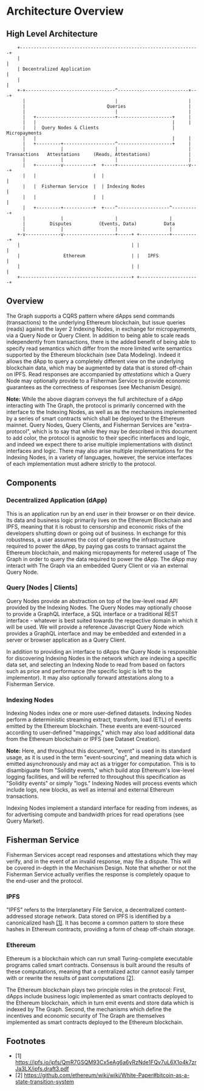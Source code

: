 # Architecture Overview

## High Level Architecture

```
    +------------------------------------------------------------------+
    |                                                                  |
    | Decentralized Application                                        |
    |                                                                  |
    +-+---------------------------------^--------------------------+---+
      |                                 |                          |
      |                              Queries                       |
      |                                 |                          |
      |   +-----------------------------+--------------------+     |
      |   |                                                  |     |
      |   |  Query Nodes & Clients                           | Micropayments
      |   |                                                  |     |
      |   +---------+-------------------^--------------------+     |
      |             |                   |                          |
Transactions   Attestations     (Reads, Attestations)              |
      |             |                   |                          |
      |   +---------v-----------+  +----+--------------------------v---+
      |   |                     |  |                                   |
      |   |  Fisherman Service  |  | Indexing Nodes                    |
      |   |                     |  |                                   |
      |   +---------+-----------+  +----^-------------------^----------+
      |             |                   |                   |
      |         Disputes          (Events, Data)          Data
      |             |                   |                   |
    +-v-------------v-------------------+-----+ +-----------+----------+
    |                                         | |                      |
    |                Ethereum                 | |   IPFS               |
    |                                         | |                      |
    +-----------------------------------------+ +----------------------+
```

## Overview
The Graph supports a CQRS pattern where dApps send commands (transactions) to the underlying Ethereum blockchain, but issue queries (reads) against the layer 2 Indexing Nodes, in exchange for micropayments, via a Query Node or Query Client. In addition to being able to scale reads independently from transactions, there is the added benefit of being able to specify read semantics which differ from the more limited write semantics supported by the Ethereum blockchain (see Data Modeling). Indeed it allows the dApp to query a completely different view on the underlying blockchain data, which may be augmented by data that is stored off-chain on IPFS. Read responses are accompanied by *attestations* which a Query Node may optionally provide to a Fisherman Service to provide economic guarantees as the correctness of responses (see Mechanism Design).

**Note:** While the above diagram conveys the full architecture of a dApp interacting with The Graph, the protocol is primarily concerned with the interface to the Indexing Nodes, as well as as the mechanisms implemented by a series of smart contracts which shall be deployed to the Ethereum mainnet. Query Nodes, Query Clients, and Fisherman Services are "extra-protocol", which is to say that while they may be described in this document to add color, the protocol is agnostic to their specific interfaces and logic, and indeed we expect there to arise multiple implementations with distinct interfaces and logic. There may also arise multiple implementations for the Indexing Nodes, in a variety of languages, however, the service interfaces of each implementation must adhere strictly to the protocol.

## Components

### Decentralized Application (dApp)
This is an application run by an end user in their browser or on their device. Its data and business logic primarily lives on the Ethereum Blockchain and IPFS, meaning that it is robust to censorship and economic risks of the developers shutting down or going out of business. In exchange for this robustness, a user assumes the cost of operating the infrastructure required to power the dApp, by paying gas costs to transact against the Ethereum blockchain, and making micropayments for metered usage of The Graph in order to query the data required to power the dApp. The dApp may interact with The Graph via an embedded Query Client or via an external Query Node.

### Query [Nodes | Clients]
Query Nodes provide an abstraction on top of the low-level read API provided by the Indexing Nodes. The Query Nodes may optionally choose to provide a GraphQL interface, a SQL interface or a traditional REST interface - whatever is best suited towards the respective domain in which it will be used. We will provide a reference Javascript Query Node which provides a GraphQL interface and may be embedded and extended in a server or browser application as a Query Client.

In addition to providing an interface to dApps the Query Node is responsible for discovering Indexing Nodes in the network which are indexing a specific data set, and selecting an Indexing Node to read from based on factors such as price and performance (the specific logic is left to the implementor). It may also optionally forward attestations along to a Fisherman Service.

### Indexing Nodes
Indexing Nodes index one or more user-defined datasets. Indexing Nodes perform a deterministic streaming extract, transform, load (ETL) of events emitted by the Ethereum blockchain. These events are event-sourced according to user-defined "mappings," which may also load additional data from the Ethereum blockchain or IPFS (see Dataset Creation).

**Note:** Here, and throughout this document, "event" is used in its standard usage, as it is used in the term "event-sourcing", and meaning data which is emitted asynchronously and may act as a trigger for computation. This is to disambiguate from "Solidity events," which build atop Ethereum's low-level logging facilities, and will be referred to throughout this specification as "Solidity events" or simply "logs." Indexing Nodes will process events which include logs, new blocks, as well as internal and external Ethereum transactions.

Indexing Nodes implement a standard interface for reading from indexes, as for advertising compute and bandwidth prices for read operations (see Query Market).

## Fisherman Service
Fisherman Services accept read responses and attestations which they may verify, and in the event of an invalid response, may file a dispute. This will be covered in-depth in the Mechanism Design. Note that whether or not the Fisherman Service actually verifies the response is completely opaque to the end-user and the protocol.

### IPFS
"IPFS" refers to the Interplanetary File Service, a decentralized content-addressed storage network. Data stored on IPFS is identified by a canonicalized hash [[1]](#footnotes). It has become a common pattern to store these hashes in Ethereum contracts, providing a form of cheap off-chain storage.

### Ethereum
Ethereum is a blockchain which can run small Turing-complete executable programs called smart contracts. Consensus is built around the results of these computations, meaning that a centralized actor cannot easily tamper with or rewrite the results of past computations [[2]](#footnotes).

The Ethereum blockchain plays two principle roles in the protocol: First, dApps include business logic implemented as smart contracts deployed to the Ethereum blockchain, which in turn emit events and store data which is indexed by The Graph. Second, the mechanisms which define the incentives and economic security of The Graph are themselves implemented as smart contracts deployed to the Ethereum blockchain.

## Footnotes
- [1] https://ipfs.io/ipfs/QmR7GSQM93Cx5eAg6a6yRzNde1FQv7uL6X1o4k7zrJa3LX/ipfs.draft3.pdf
- [2] https://github.com/ethereum/wiki/wiki/White-Paper#bitcoin-as-a-state-transition-system
